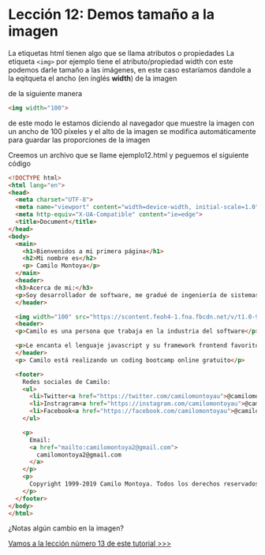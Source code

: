 # Lección 12: Demos tamaño a la imagen

La etiquetas html tienen algo que se llama atributos o propiedades 
La etiqueta `<img>` por ejemplo tiene el atributo/propiedad width con este podemos darle tamaño a las imágenes, en este caso estaríamos dandole a la eqitqueta el ancho (en inglés **width**) de la imagen

de la siguiente manera

```html
<img width="100">
```

de este modo le estamos diciendo al navegador que muestre la imagen con un ancho de 100 píxeles y el alto de la imagen se modifica automáticamente para guardar las proporciones de la imagen

Creemos un archivo que se llame ejemplo12.html y peguemos el siguiente código

```html
<!DOCTYPE html>
<html lang="en">
<head>
  <meta charset="UTF-8">
  <meta name="viewport" content="width=device-width, initial-scale=1.0">
  <meta http-equiv="X-UA-Compatible" content="ie=edge">
  <title>Document</title>
</head>
<body>
  <main>
    <h1>Bienvenidos a mi primera página</h1>
    <h2>Mi nombre es</h2>
    <p> Camilo Montoya</p>
  </main>
  <header>
  <h3>Acerca de mi:</h3>
  <p>Soy desarrollador de software, me gradué de ingeniería de sistemas hace algunos años, llevo trabajando como desarrollador desde el 2006, pero la primera vez que hice código, fue en 1999 cuando estaba en octavo grado, es decir hace 20 años que programo</p>
  </header>

  <img width="100" src="https://scontent.feoh4-1.fna.fbcdn.net/v/t1.0-9/58599145_826727507691617_8858138235730132992_n.jpg?_nc_cat=105&_nc_ohc=bqQiPFMFa_EAQkX4b5OvM6f_brs0hRhdmLorXD1cVWLbdUB1VB-XEpMOQ&_nc_ht=scontent.feoh4-1.fna&oh=1c3f09ec0c524d21acc26c24e13fa359&oe=5E7C0F0F" />
  <header>
  <p>Camilo es una persona que trabaja en la industria del software</p>

  <p>Le encanta el lenguaje javascript y su framework frontend favorito es vueJS</p>
  </header>
  <p> Camilo está realizando un coding bootcamp online gratuito</p>

  <footer>
    Redes sociales de Camilo:
    <ul>
      <li>Twitter<a href="https://twitter.com/camilomontoyau">@camilomontoyau</a></li>
      <li>Instragram<a href="https://instagram.com/camilomontoyau">@camilomontoyau</a></li>
      <li>Facebook<a href="https://facebook.com/camilomontoyau">@camilomontoyau</a></li>
    </ul>

    <p>
      Email:
      <a href="mailto:camilomontoya2@gmail.com">
        camilomontoya2@gmail.com
      </a>
    </p>
    <p>
      Copyright 1999-2019 Camilo Montoya. Todos los derechos reservados.
    </p>
  </footer>
</body>
</html>
```

¿Notas algún cambio en la imagen?


[Vamos a la lección número 13 de este tutorial >>>](leccion13.md)